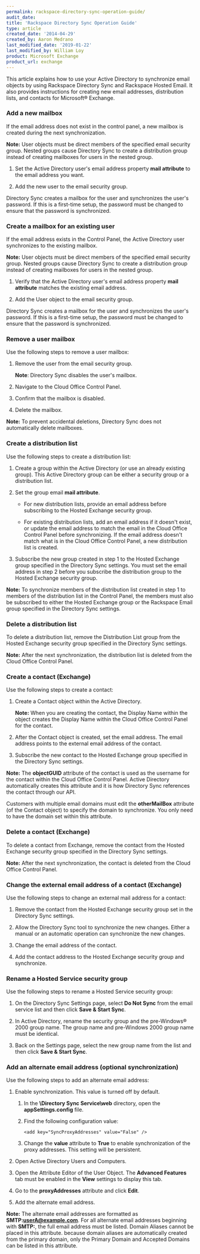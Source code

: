 ```yaml
---
permalink: rackspace-directory-sync-operation-guide/
audit_date:
title: 'Rackspace Directory Sync Operation Guide'
type: article
created_date: '2014-04-29'
created_by: Aaron Medrano
last_modified_date: '2019-01-22'
last_modified_by: William Loy
product: Microsoft Exchange
product_url: exchange
---
```


This article explains how to use your Active Directory to synchronize email objects by using Rackspace Directory Sync and Rackspace Hosted Email. It also provides instructions for creating new email addresses, distribution lists, and contacts for Microsoft&reg; Exchange.

### Add a new mailbox

If the email address does not exist in the control panel, a new mailbox
is created during the next synchronization.

**Note:** User objects must be direct members of the specified email
security group. Nested groups cause Directory Sync to create a
distribution group instead of creating mailboxes for users in the nested
group.

1. Set the Active Directory user's email address property
   **mail attribute** to the email address you want.

2. Add the new user to the email security group.

Directory Sync creates a mailbox for the user and synchronizes the user's
password. If this is a first-time setup, the password must be changed to
ensure that the password is synchronized.

### Create a mailbox for an existing user

If the email address exists in the Control Panel, the Active Directory
user synchronizes to the existing mailbox.

**Note:** User objects must be direct members of the specified email
security group. Nested groups cause Directory Sync to create a
distribution group instead of creating mailboxes for users in the nested
group.

1. Verify that the Active Directory user's email address property
    **mail attribute** matches the existing email address.

2. Add the User object to the email security group.

Directory Sync creates a mailbox for the user and synchronizes the
user's password. If this is a first-time setup, the password must be
changed to ensure that the password is synchronized.

### Remove a user mailbox

Use the following steps to remove a user mailbox:

1. Remove the user from the email security group.

    **Note**: Directory Sync disables the user's mailbox.

2. Navigate to the Cloud Office Control Panel.

3. Confirm that the mailbox is disabled.

4. Delete the mailbox.

**Note:** To prevent accidental deletions, Directory Sync
does not automatically delete mailboxes.

### Create a distribution list

Use the following steps to create a distribution list:

1. Create a group within the Active Directory (or use an already
    existing group). This Active Directory group can be either a
    security group or a distribution list.

2. Set the group email **mail attribute**.

    -   For new distribution lists, provide an email address before
        subscribing to the Hosted Exchange security group.

    -   For existing distribution lists, add an email address if it
        doesn't exist, or update the email address to match the email in
        the Cloud Office Control Panel before synchronizing. If the
        email address doesn't match what is in the Cloud Office Control
        Panel, a new distribution list is created.

3. Subscribe the new group created in step 1 to the Hosted Exchange
    group specified in the Directory Sync settings. You must set the
    email address in step 2 before you subscribe the distribution group
    to the Hosted Exchange security group.

**Note:** To synchronize members of the distribution list created in step 1 to members of the distribution list in the Control Panel,
the members must also be subscribed to either the Hosted Exchange group
or the Rackspace Email group specified in the Directory Sync settings.

### Delete a distribution list

To delete a distribution list, remove the Distribution List group from
the Hosted Exchange security group specified in the Directory Sync
settings.

**Note:** After the next synchronization, the distribution list is
deleted from the Cloud Office Control Panel.

### Create a contact (Exchange)

Use the following steps to create a contact:

1. Create a Contact object within the Active Directory.

    **Note:** When you are creating the contact, the Display Name within
    the object creates the Display Name within the Cloud Office
    Control Panel for the contact.

2. After the Contact object is created, set the email address. The
    email address points to the external email address of the contact.

3. Subscribe the new contact to the Hosted Exchange group specified in
    the Directory Sync settings.

**Note:** The **objectGUID** attribute of the contact is used as the
username for the contact within the Cloud Office Control Panel. Active
Directory automatically creates this attribute and it is how Directory Sync
references the contact through our API.

Customers with multiple email domains must edit the **otherMailBox**
attribute (of the Contact object) to specify the domain to synchronize.
You only need to have the domain set within this attribute.

### Delete a contact (Exchange)

To delete a contact from Exchange, remove the contact from the Hosted
Exchange security group specified in the Directory Sync settings.

**Note:** After the next synchronization, the contact is deleted
from the Cloud Office Control Panel.

### Change the external email address of a contact (Exchange)

Use the following steps to change an external mail address for a contact:

1. Remove the contact from the Hosted Exchange security group set in
   the Directory Sync settings.

2. Allow the Directory Sync tool to synchronize the new changes. Either
    a manual or an automatic operation can synchronize the new changes.

3. Change the email address of the contact.

4. Add the contact address to the Hosted Exchange security group
    and synchronize.

### Rename a Hosted Service security group

Use the following steps to rename a Hosted Service security group:

1. On the Directory Sync Settings page, select **Do Not Sync** from the email service list and then click **Save & Start Sync**.

2. In Active Directory, rename the security group and the pre-Windows&reg;
    2000 group name. The group name and pre-Windows 2000 group name must
    be identical.

3. Back on the Settings page, select the new group name from the list
    and then click **Save & Start Sync**.

### Add an alternate email address (optional synchronization)

Use the following steps to add an alternate email address:

1.  Enable synchronization. This value is turned off by default.

      1.  In the **\\Directory Sync Service\\web** directory, open the
        **appSettings.config** file.
      2.  Find the following configuration value:

            `<add key="SyncProxyAddresses" value="False" />`

      3.  Change the **value** attribute to **True** to enable synchronization
            of the proxy addresses. This setting will be persistent.

2.  Open Active Directory Users and Computers.

3.  Open the Attribute Editor of the User Object. The **Advanced
    Features** tab must be enabled in the **View** settings to display
    this tab.

4.  Go to the **proxyAddresses** attribute and click **Edit**.

5.  Add the alternate email address.

**Note:** The alternate email addresses are formatted as
**SMTP:userA@example.com**. For all alternate email addresses beginning
with **SMTP:**, the full email address must be listed. Domain Aliases
cannot be placed in this attribute. because domain aliases
are automatically created from the primary domain, only the Primary Domain and
Accepted Domains can be listed in this attribute.
